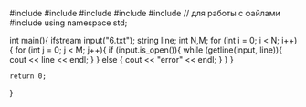 #include <iostream>
#include <string>
#include <vector>
#include <algorithm>
#include <fstream>// для работы с файлами
#include <iomanip>
using namespace std;

int main(){
    ifstream input("6.txt");
    string line;
    int N,M;
    for (int i = 0; i < N; i++){
        for (int j = 0; j < M; j++){
            if (input.is_open()){
                while (getline(input, line)){
                    cout << line << endl;
                }
                } else {
                    cout << "error" << endl;
                }
        }
    }
    
    return 0;
}
